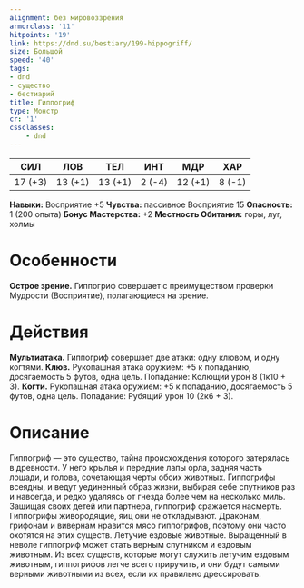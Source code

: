 ```yaml
---
alignment: без мировоззрения
armorclass: '11'
hitpoints: '19'
link: https://dnd.su/bestiary/199-hippogriff/
size: Большой
speed: '40'
tags:
- dnd
- существо
- бестиарий
title: Гиппогриф
type: Монстр
cr: '1'
cssclasses:
    - dnd
---
```



| СИЛ | ЛОВ | ТЕЛ | ИНТ | МДР | ХАР |
|---|---|---|---|---|---|
| 17 (+3) | 13 (+1) | 13 (+1) | 2 (-4) | 12 (+1) | 8 (-1) |
**Навыки:** Восприятие +5
**Чувства:** пассивное Восприятие 15
**Опасность:** 1 (200 опыта)
**Бонус Мастерства:** +2
**Местность Обитания:** горы, луг, холмы


# Особенности
**Острое зрение.** Гиппогриф совершает с преимуществом проверки Мудрости (Восприятие), полагающиеся на зрение.


# Действия
**Мультиатака.** Гиппогриф совершает две атаки: одну клювом, и одну когтями.
**Клюв.** Рукопашная атака оружием: +5 к попаданию, досягаемость 5 футов, одна цель. Попадание: Колющий урон 8 (1к10 + 3).
**Когти.** Рукопашная атака оружием: +5 к попаданию, досягаемость 5 футов, одна цель. Попадание: Рубящий урон 10 (2к6 + 3).


# Описание
Гиппогриф — это существо, тайна происхождения которого затерялась в древности. У него крылья и передние лапы орла, задняя часть лошади, и голова, сочетающая черты обоих животных. Гиппогрифы всеядны, и ведут уединенный образ жизни, выбирая себе спутников раз и навсегда, и редко удаляясь от гнезда более чем на несколько миль. Защищая своих детей или партнера, гиппогриф сражается насмерть. Гиппогрифы живородящие, яиц они не откладывают. Драконам, грифонам и вивернам нравится мясо гиппогрифов, поэтому они часто охотятся на этих существ. Летучие ездовые животные. Выращенный в неволе гиппогриф может стать верным спутником и ездовым животным. Из всех существ, которые могут служить летучим ездовым животным, гиппогрифов легче всего приручить, и они будут самыми верными животными из всех, если их правильно дрессировать.